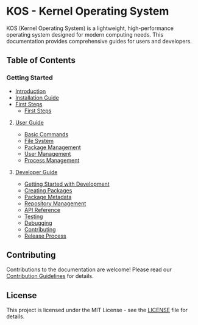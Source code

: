 # KOS - Kernel Operating System

KOS (Kernel Operating System) is a lightweight, high-performance operating system designed for modern computing needs. This documentation provides comprehensive guides for users and developers.

## Table of Contents

### Getting Started
- [Introduction](getting-started/introduction.md)
- [Installation Guide](getting-started/installation.md)
- [First Steps](getting-started/first-steps.md)
   - [First Steps](getting-started/first-steps.md)

2. [User Guide](user-guide/README.md)
   - [Basic Commands](user-guide/basic-commands.md)
   - [File System](user-guide/filesystem.md)
   - [Package Management](user-guide/package-management.md)
   - [User Management](user-guide/user-management.md)
   - [Process Management](user-guide/process-management.md)

3. [Developer Guide](developer-guide/README.md)
   - [Getting Started with Development](developer-guide/getting-started.md)
   - [Creating Packages](developer-guide/creating-packages.md)
   - [Package Metadata](developer-guide/package-metadata.md)
   - [Repository Management](developer-guide/repository-management.md)
   - [API Reference](developer-guide/api-reference.md)
   - [Testing](developer-guide/testing.md)
   - [Debugging](developer-guide/debugging.md)
   - [Contributing](developer-guide/contributing.md)
   - [Release Process](developer-guide/release-process.md)



## Contributing

Contributions to the documentation are welcome! Please read our [Contribution Guidelines](CONTRIBUTING.md) for details.

## License

This project is licensed under the MIT License - see the [LICENSE](LICENSE) file for details.
